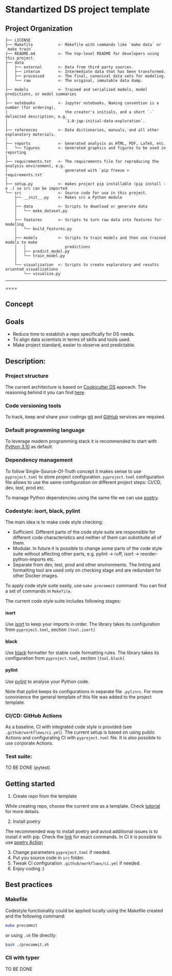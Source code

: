 Standartized DS project template
==============================

Project Organization
------------

    ├── LICENSE
    ├── Makefile           <- Makefile with commands like `make data` or `make train`
    ├── README.md          <- The top-level README for developers using this project.
    ├── data
    │   ├── external       <- Data from third party sources.
    │   ├── interim        <- Intermediate data that has been transformed.
    │   ├── processed      <- The final, canonical data sets for modeling.
    │   └── raw            <- The original, immutable data dump.
    │
    ├── models             <- Trained and serialized models, model predictions, or model summaries
    │
    ├── notebooks          <- Jupyter notebooks. Naming convention is a number (for ordering),
    │                         the creator's initials, and a short `-` delimited description, e.g.
    │                         `1.0-jqp-initial-data-exploration`.
    │
    ├── references         <- Data dictionaries, manuals, and all other explanatory materials.
    │
    ├── reports            <- Generated analysis as HTML, PDF, LaTeX, etc.
    │   └── figures        <- Generated graphics and figures to be used in reporting
    │
    ├── requirements.txt   <- The requirements file for reproducing the analysis environment, e.g.
    │                         generated with `pip freeze > requirements.txt`
    │
    ├── setup.py           <- makes project pip installable (pip install -e .) so src can be imported
    └── src                <- Source code for use in this project.
        ├── __init__.py    <- Makes src a Python module
        │
        ├── data           <- Scripts to download or generate data
        │   └── make_dataset.py
        │
        ├── features       <- Scripts to turn raw data into features for modeling
        │   └── build_features.py
        │
        ├── models         <- Scripts to train models and then use trained models to make
        │   │                 predictions
        │   ├── predict_model.py
        │   └── train_model.py
        │
        └── visualization  <- Scripts to create exploratory and results oriented visualizations
            └── visualize.py



--------



====

## Concept
## Goals
- Reduce time to establish a repo specifically for DS needs.
- To align data scientists in terms of skills and tools used.
- Make project standard, easier to observe and predictable.

## Description:

### Project structure

The current architecture is based on [Cookicutter DS](https://github.com/drivendata/cookiecutter-data-science) appoach. The reasoning behind it you can find [here](http://drivendata.github.io/cookiecutter-data-science/).

### Code versioning tools
To track, keep and share your codings [git](https://git-scm.com/) and [GitHub](https://github.com/) services are required.

### Default programming language
To leverage modern programming stack it is recommended to start with [Python 3.10](https://www.python.org/downloads/release/python-3100/) as default.

### Dependency management
To follow Single-Source-Of-Truth concept it makes sense to use `pyproject.toml` to store project configuration. `pyproject.toml` configuration file allows to use the same configuration on different project steps: CI/CD, dev, test, prod etc.

To manage Python dependencies using the same file we can use [poetry](https://python-poetry.org/).


### Codestyle: isort, black, pylint

The main idea is to make code style checking:

- Sufficient. Different parts of the code style suite are responsible for different code characteristics and neither of them can substituite all of them.
- Modular. In future it is possible to change some parts of the code style suite without affecting other parts, e.g. pylint -> ruff, isort -> reorder-python-imports etc.
- Separate from dev, test, prod and other environments. The linting and formatting tool are used only on checking stage and are redundant for other Docker images.

To apply code style suite easily, use `make precommit` command. You can find a set of commands in `Makefile`.

The current code style suite includes following stages:

#### isort
Use [isort](https://pycqa.github.io/isort/) to keep your imports in order. The library takes its configuration from `pyproject.toml`, section `[tool.isort]`

#### black
Use [black](https://github.com/psf/black) formatter for stable code formatting rules. The library takes its configuration from `pyproject.toml`, section `[tool.black]`

#### pylint
Use [pylint](https://pypi.org/project/pylint/) to analyse your Python code.

Note that pylint keeps its configurations in separate file `.pylinrc`. For more convinience the general template of this file was added to the project template.

### CI/CD: GitHub Actions

As a baseline, CI with integrated code style is provided (see `.github/workflows/ci.yml`). The current setup is based on using public Actions and configurating CI with `pyproject.toml` file. It is also possible to use corporate Actions.

### Test suite:
TO BE DONE (pytest)


## Getting started
1. Create repo from the template

While creating repo, choose the current one as a template. Check [tutorial](https://docs.github.com/en/repositories/creating-and-managing-repositories/creating-a-template-repository) for more details.

2. Install poetry

The recommended way to install poetry and aviod additional issues is to install it with pip. Check the [link](https://python-poetry.org/docs/#installing-manually) for exact commands. In CI it is possible to use [poetry Action](https://github.com/marketplace/actions/python-poetry-action)

3. Change parameters `pyproject.toml` if needed.
4. Put you source code in `src` folder.
5. Tweak CI configuration `.github/workflows/ci.yml` if needed.
6. Enjoy coding :)

## Best practices

### Makefile
Codestyle functionality could be applied locally using the Makefile created and the following command:

```bash
make precommit
```

or using `.sh` file directly:

```bash
bash ./precommit.sh
```

### Cli with typer
TO BE DONE
